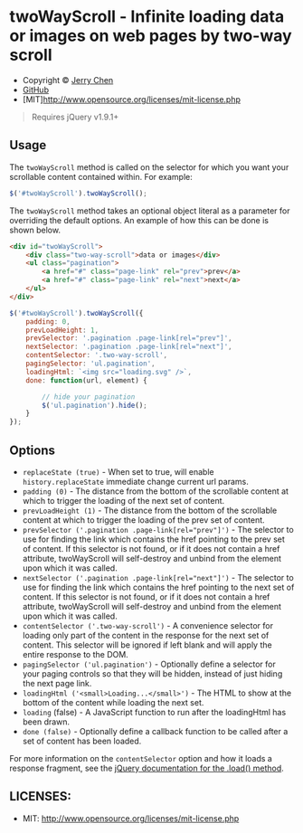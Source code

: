 # twoWayScroll - Infinite loading data or images on web pages by two-way scroll

* Copyright &copy; [Jerry Chen](https://webtopian.com)
* [GitHub](https://github.com/ordinary9843/twoWayScroll)
* [MIT]http://www.opensource.org/licenses/mit-license.php

> Requires jQuery v1.9.1+

## Usage
The `twoWayScroll` method is called on the selector for which you want your scrollable content contained within. For example:

```javascript
$('#twoWayScroll').twoWayScroll();
```

The `twoWayScroll` method takes an optional object literal as a parameter for overriding the default options. An example of how this can be done is shown below.

```html
<div id="twoWayScroll">
    <div class="two-way-scroll">data or images</div>
    <ul class="pagination">
        <a href="#" class="page-link" rel="prev">prev</a>
        <a href="#" class="page-link" rel="next">next</a>
    </ul>
</div>
```

```javascript
$('#twoWayScroll').twoWayScroll({
    padding: 0,
    prevLoadHeight: 1,
    prevSelector: '.pagination .page-link[rel="prev"]',
    nextSelector: '.pagination .page-link[rel="next"]',
    contentSelector: '.two-way-scroll',
    pagingSelector: 'ul.pagination',
    loadingHtml: `<img src="loading.svg" />`,
    done: function(url, element) {

        // hide your pagination
        $('ul.pagination').hide();
    }
});
```

## Options
* `replaceState (true)` - When set to true, will enable `history.replaceState` immediate change current url params.
* `padding (0)` - The distance from the bottom of the scrollable content at which to trigger the loading of the next set of content.
* `prevLoadHeight (1)` - The distance from the bottom of the scrollable content at which to trigger the loading of the prev set of content.
* `prevSelector ('.pagination .page-link[rel="prev"]')` - The selector to use for finding the link which contains the href pointing to the prev set of content. If this selector is not found, or if it does not contain a href attribute, twoWayScroll will self-destroy and unbind from the element upon which it was called.
* `nextSelector ('.pagination .page-link[rel="next"]')` - The selector to use for finding the link which contains the href pointing to the next set of content. If this selector is not found, or if it does not contain a href attribute, twoWayScroll will self-destroy and unbind from the element upon which it was called.
* `contentSelector ('.two-way-scroll')` - A convenience selector for loading only part of the content in the response for the next set of content. This selector will be ignored if left blank and will apply the entire response to the DOM.
* `pagingSelector ('ul.pagination')` - Optionally define a selector for your paging controls so that they will be hidden, instead of just hiding the next page link.
* `loadingHtml ('<small>Loading...</small>')` - The HTML to show at the bottom of the content while loading the next set.
* `loading` (false) - A JavaScript function to run after the loadingHtml has been drawn.
* `done (false)` - Optionally define a callback function to be called after a set of content has been loaded.

For more information on the `contentSelector` option and how it loads a response fragment, see the [jQuery documentation for the .load() method](https://api.jquery.com/load/).


## LICENSES:
* MIT: http://www.opensource.org/licenses/mit-license.php